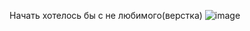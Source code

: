 Начать хотелось бы с не любимого(верстка)
![image](https://github.com/user-attachments/assets/effa82d6-ca28-49cb-8192-2b765dc29611)
